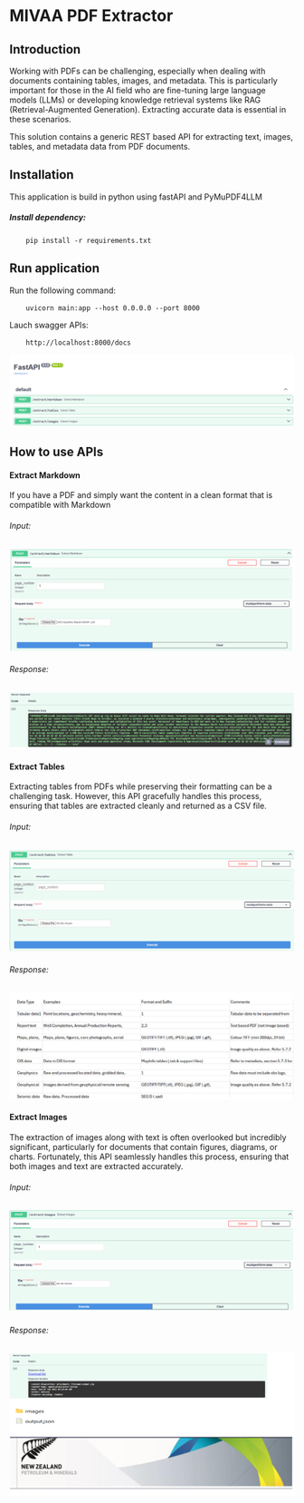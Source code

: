 # MIVAA PDF Extractor 
## Introduction

Working with PDFs can be challenging, especially when dealing with documents containing tables, images, and metadata. This is particularly important for those in the AI field who are fine-tuning large language models (LLMs) or developing knowledge retrieval systems like RAG (Retrieval-Augmented Generation). Extracting accurate data is essential in these scenarios.

This solution contains a generic REST based API for extracting text, images, tables, and metadata data from PDF documents.


## Installation

This application is build in python using fastAPI and PyMuPDF4LLM

##### Install dependency:
```
    pip install -r requirements.txt
```

## Run application

Run the following command:
```
    uvicorn main:app --host 0.0.0.0 --port 8000
```

Lauch swagger APIs:
```
    http://localhost:8000/docs
```
![Alt text](images/swagger_home.jpg)

## How to use APIs


#### Extract Markdown

If you have a PDF and simply want the content in a clean format that is compatible with Markdown
###### Input:
![Alt text](images/swagger_extract_markdown_input.jpg)

###### Response:
![Alt text](images/swagger_extract_markdown_response.jpg)



#### Extract Tables

Extracting tables from PDFs while preserving their formatting can be a challenging task. However, this API gracefully handles this process, ensuring that tables are extracted cleanly and returned as a CSV file.

###### Input:
![Alt text](images/swagger_extract_table_input.jpg)

###### Response:
![Alt text](images/swagger_extract_table_response.jpg)



#### Extract Images

The extraction of images along with text is often overlooked but incredibly significant, particularly for documents that contain figures, diagrams, or charts. Fortunately, this API seamlessly handles this process, ensuring that both images and text are extracted accurately.

###### Input:
![Alt text](images/swagger_extract_images_input.jpg)

###### Response:
![Alt text](images/swagger_extract_images_response.jpg)




